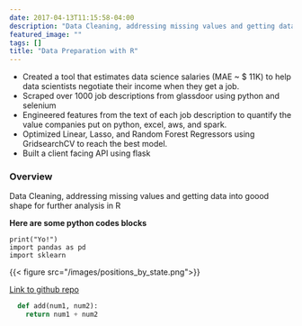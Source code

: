 ```yaml
---
date: 2017-04-13T11:15:58-04:00
description: "Data Cleaning, addressing missing values and getting data into goood shape for further analysis in R"
featured_image: ""
tags: []
title: "Data Preparation with R"
---
```


* Created a tool that estimates data science salaries (MAE ~ $ 11K) to help data scientists negotiate their income when they get a job.
* Scraped over 1000 job descriptions from glassdoor using python and selenium
* Engineered features from the text of each job description to quantify the value companies put on python, excel, aws, and spark.
* Optimized Linear, Lasso, and Random Forest Regressors using GridsearchCV to reach the best model.
* Built a client facing API using flask

### Overview
Data Cleaning, addressing missing values and getting data into goood shape for further analysis in R

**Here are some python codes blocks**

	print("Yo!")
	import pandas as pd
	import sklearn


{{< figure src="/images/positions_by_state.png">}}

[Link to github repo](https://github.com/heskay32/testt)

```python
  def add(num1, num2):
    return num1 + num2
```
